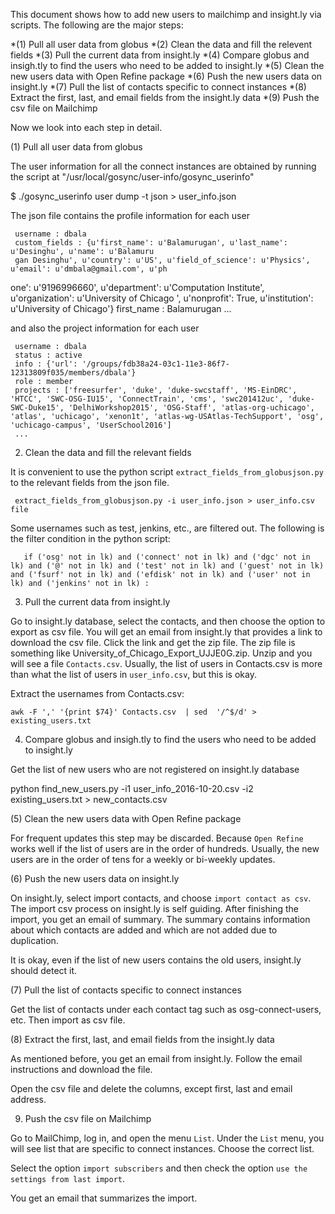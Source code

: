 
This document shows how to add new users to mailchimp and insight.ly via scripts.  The following are the major steps:

*(1) Pull all user data from globus 
*(2) Clean the data and fill the relevent fields
*(3) Pull the current data from insight.ly
*(4) Compare globus and insigh.tly to find the users who need to be added to insight.ly
*(5) Clean the new users data with Open Refine package 
*(6) Push the new users data on insight.ly
*(7) Pull the list of contacts specific to connect instances 
*(8) Extract the first, last, and email fields from the insight.ly data 
*(9) Push the csv file on Mailchimp

Now we look into each step in detail. 

(1) Pull all user data from globus 

The user information for all the connect instances are obtained by running the script at "/usr/local/gosync/user-info/gosync_userinfo"

$ ./gosync_userinfo user dump -t json > user_info.json

The json file contains the profile information for each user 

     username : dbala
     custom_fields : {u'first_name': u'Balamurugan', u'last_name': u'Desinghu', u'name': u'Balamuru
     gan Desinghu', u'country': u'US', u'field_of_science': u'Physics', u'email': u'dmbala@gmail.com', u'ph
one': u'9196996660', u'department': u'Computation Institute', u'organization': u'University of Chicago
', u'nonprofit': True, u'institution': u'University of Chicago'}
     first_name : Balamurugan
     ...

and also the project information for each user

     username : dbala
     status : active
     info : {'url': '/groups/fdb38a24-03c1-11e3-86f7-12313809f035/members/dbala'}
     role : member
     projects : ['freesurfer', 'duke', 'duke-swcstaff', 'MS-EinDRC', 'HTCC', 'SWC-OSG-IU15', 'ConnectTrain', 'cms', 'swc201412uc', 'duke-SWC-Duke15', 'DelhiWorkshop2015', 'OSG-Staff', 'atlas-org-uchicago', 'atlas', 'uchicago', 'xenon1t', 'atlas-wg-USAtlas-TechSupport', 'osg', 'uchicago-campus', 'UserSchool2016']
     ...
    

2) Clean the data and fill the relevant fields

It is convenient to use the python script `extract_fields_from_globusjson.py` to the relevant fields from the json file. 

     extract_fields_from_globusjson.py -i user_info.json > user_info.csv file

Some usernames such as test, jenkins, etc., are filtered out.  The following is the filter condition in the python script:

       if ('osg' not in lk) and ('connect' not in lk) and ('dgc' not in lk) and ('@' not in lk) and ('test' not in lk) and ('guest' not in lk) and ('fsurf' not in lk) and ('efdisk' not in lk) and ('user' not in lk) and ('jenkins' not in lk) :


3) Pull the current data from insight.ly

Go to insight.ly database, select the contacts, and then choose the option to export as csv file. You will get an email from insight.ly that provides a link to download the csv file. Click the link and get the zip file. The zip file is something like University_of_Chicago_Export_UJJE0G.zip. Unzip and you will see a file `Contacts.csv`. Usually, the list of users in Contacts.csv is more than what the list of users in `user_info.csv`, but this is okay. 

Extract the usernames from Contacts.csv:

    awk -F ',' '{print $74}' Contacts.csv  | sed  '/^$/d' > existing_users.txt


4) Compare globus and insigh.tly to find the users who need to be added to insight.ly

Get the list of new users who are not registered on insight.ly database

python find_new_users.py -i1 user_info_2016-10-20.csv -i2 existing_users.txt > new_contacts.csv


(5)  Clean the new users data with Open Refine package

For frequent updates this step may be discarded. Because `Open Refine` works well if the list of users are in the order of hundreds.  Usually, the new users are in the order of tens for a weekly or bi-weekly updates. 

(6) Push the new users data on insight.ly

On insight.ly, select import contacts, and choose `import contact as csv`. The import csv process on insight.ly is self guiding. After finishing the import, you get an email of summary. The summary contains information about which contacts are added and which are not added due to duplication. 

It is okay, even if the list of new users contains the old users, insight.ly should detect it.

(7)  Pull the list of contacts specific to connect instances 

Get the list of contacts under each contact tag such as osg-connect-users, etc. Then import as csv file. 

(8) Extract the first, last, and email fields from the insight.ly data 

As mentioned before, you get an email from insight.ly. Follow the email instructions and download the file. 

Open the csv file and delete the columns, except first, last and email address. 

9) Push the csv file on Mailchimp

Go to MailChimp, log in, and open the menu `List`. Under the `List` menu, you will see list that are specific to connect instances. Choose the correct list. 

Select the option `import subscribers` and then check the option `use the settings from last import`. 

You get an email that summarizes the import. 




